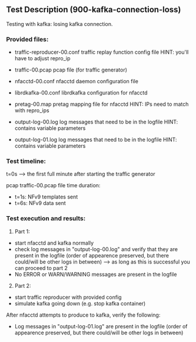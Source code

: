 ## Test Description (900-kafka-connection-loss)

Testing with kafka: losing kafka connection.

### Provided files:

- traffic-reproducer-00.conf     traffic replay function config file          HINT: you'll have to adjust repro_ip
- traffic-00.pcap                pcap file (for traffic generator)

- nfacctd-00.conf                nfacctd daemon configuration file
- librdkafka-00.conf             librdkafka configuration for nfacctd

- pretag-00.map                  pretag mapping file for nfacctd              HINT: IPs need to match with repro_ips

- output-log-00.log              log messages that need to be in the logfile                                  HINT: contains variable parameters
- output-log-01.log              log messages that need to be in the logfile                                  HINT: contains variable parameters

### Test timeline:
t=0s --> the first full minute after starting the traffic generator

pcap traffic-00.pcap file time duration: 
- t=1s: NFv9 templates sent  
- t=6s: NFv9 data sent 

### Test execution and results:

1. Part 1: 

- start nfacctd and kafka normally
- check log messages in "output-log-00.log" and verify that they are present in the logfile (order of appearence preserved, but there could/will be other logs in between) --> as long as this is successful you can proceed to part 2
- No ERROR or WARN/WARNING messages are present in the logfile

2. Part 2:

- start traffic reproducer with provided config
- simulate kafka going down (e.g. stop kafka container)

After nfacctd attempts to produce to kafka, verify the following:

- Log messages in "output-log-01.log" are present in the logfile (order of appearence preserved, but there could/will be other logs in between)
